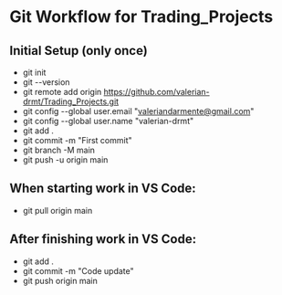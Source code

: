 # Git Workflow for Trading_Projects

## Initial Setup (only once)

- git init
- git --version
- git remote add origin https://github.com/valerian-drmt/Trading_Projects.git
- git config --global user.email "valeriandarmente@gmail.com"
- git config --global user.name "valerian-drmt"
- git add .
- git commit -m "First commit"
- git branch -M main
- git push -u origin main


## When starting work in VS Code:

- git pull origin main

## After finishing work in VS Code:

- git add .
- git commit -m "Code update"
- git push origin main
